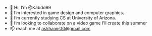- 👋 Hi, I’m @Kabdo99
- 👀 I’m interested in game design and computer graphics.
- 🌱 I’m currently studying CS at University of Arizona.
- 💞️ I’m looking to collaborate on a video game I'll create this summer
- 📫 reach me at askhamis10@gmail.com

<!---
Kabdo99/Kabdo99 is a ✨ special ✨ repository because its `README.md` (this file) appears on your GitHub profile.
You can click the Preview link to take a look at your changes.
--->
